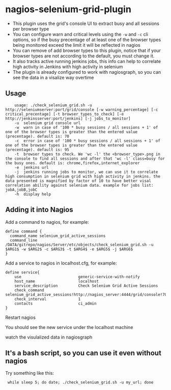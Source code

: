 # nagios-selenium-grid-plugin

* This plugin uses the grid's console UI to extract busy and all sessions per browser type
* You can configure warn and critical levels using the `-w` and `-c` cli options, so if the busy precentage of at least one of the browser types being monitored exceed the limit it will be reflected in nagios
* You can remove of add browser types to this plugin, notice that if your browser types are not according to the default, you must change it.
* It also tracks active running jenkins jobs, this info can help to correlate high activity in Jenkins with high activity in selenium
* The plugin is already configured to work with nagiosgraph, so you can see the data in a visalize way overtime

## Usage 
```
    usage: ./check_selenium_grid.sh -u http://seleniumserver:port/grid/console [-w warning_percentage] [-c critical_precentage] [-t browser_types_to_check] [-e http://jenkinsserver:port/jenkins] [-j jobs_to_monitor]
    -u  selenium grid console url
    -w  warn in case of '100 * busy sessions / all sessions + 1' of one of the browser types is greater than the entered value (precentage). default is: 70
    -c  error in case of '100 * busy sessions / all sessions + 1' of one of the browser types is greater than the entered value (precentage). default is: 95
    -t  browser types to check. We 'wc -l' the <browser_type>.png in the console to find all sessions and after that 'wc -l' class=busy for the busy ones. default is: chrome,firefox,internet_explorer
    -e  jenkins url
    -j  jenkins running jobs to monitor, we can use it to correlate high consumption in selenium grid with high activity in jenkins. the data presented is magnified by factor of 10 to have better visal correlation ability against selenium data. example for jobs list: jobA,jobB,jobC
    -h  display help
```

## Adding it into Nagios
Add a command to nagios, for example:

```
define command {
  command_name selenium_grid_active_sessions
  command_line /DATA/gitrepo/nagios/Server/etc/objects/check_selenium_grid.sh -u $ARG1$ -w $ARG2$ -c $ARG3$ -t $ARG4$ -e $ARG5$ -j $ARG6$
}
```

Add a service to nagios in localhost.cfg, for example:
```
define service{
    use                         generic-service-with-notify
    host_name                   localhost
    service_description         Check Selenium Grid Active Sessions
    check_command               selenium_grid_active_sessions!http://nagios_server:4444/grid/console!70!95!chrome,firefox,internet_explorer!http://jenkins_server:8888/jenkins!jobA,jobB
    check_interval              1
    contacts                    ci_admin
}
```

Restart nagios

You should see the new service under the localhost machine

watch the visulalized data in nagiosgraph

## It's a bash script, so you can use it even without nagios

Try something like this:
```
 while sleep 5; do date; ./check_selenium_grid.sh -u my_url; done
 ```
